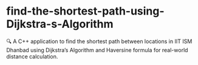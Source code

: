 # find-the-shortest-path-using-Dijkstra-s-Algorithm
🔍 A C++ application to find the shortest path between locations in IIT ISM Dhanbad using Dijkstra’s Algorithm and Haversine formula for  real-world distance calculation.
